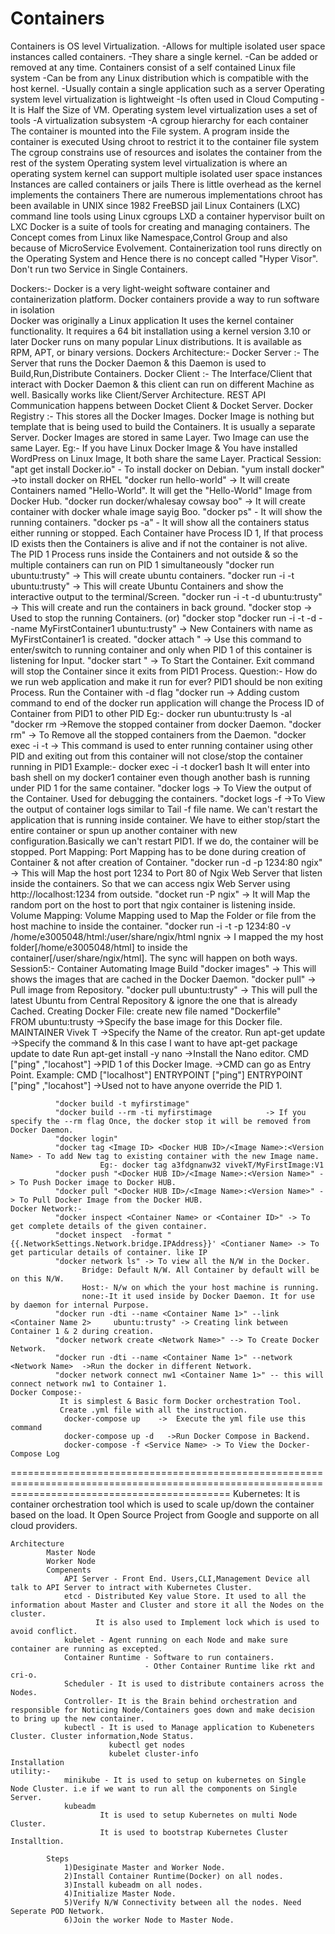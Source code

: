 # Containers
 Containers is OS level Virtualization.
    	-Allows for multiple isolated user space instances called containers.
    	-They share a single kernel.
    	-Can be added or removed at any time.
Containers consist of a self contained Linux file system
    	-Can be from any Linux distribution which is compatible with the host kernel.
    	-Usually contain a single application such as a server
Operating system level virtualization is lightweight
	-Is often used in Cloud Computing
	-It is Half the Size of VM.
Operating system level virtualization uses a set of tools
	-A virtualization subsystem
	-A cgroup hierarchy for each container
The container is mounted into the File system.
	A program inside the container is executed
	Using chroot to restrict it to the container file system
	The cgroup constrains use of resources and isolates the container from the rest of the system
Operating system level virtualization is where an operating system kernel can support multiple isolated user space instances
	Instances are called containers or jails
	There is little overhead as the kernel implements the containers
	There are numerous implementations
	chroot has been available in UNIX since 1982
	FreeBSD jail
	Linux Containers (LXC) command line tools using Linux cgroups
	LXD a container hypervisor built on LXC
	Docker is a suite of tools for creating and managing containers.
	The Concept comes from Linux like Namespace,Control Group and also because of MicroService Evolvement.
	Containerization tool runs directly on the Operating System and Hence there is no concept called "Hyper Visor".
	Don't run two Service in Single Containers.
	
Dockers:- 
         Docker is a very light-weight software container and containerization platform.
		Docker containers provide a way to run software in isolation			
			Docker was originally a Linux application
			It uses the kernel container functionality.
			It requires a 64 bit installation using a kernel version 3.10 or later
			Docker runs on many popular Linux distributions.
			It is available as RPM, APT, or binary versions.
		    Dockers Architecture:-
				Docker Server :- The Server that runs the Docker Daemon & this Daemon is used to Build,Run,Distribute Containers.
				Docker Client :- The Interface/Client that interact with Docker Daemon & this client can run on different Machine as well.
								  Basically works like Client/Server Architecture.
								  REST API Communication happens between Docket Client & Docket Server.
				Docker Registry :- This stores all the Docker Images. 
								   Docker Image is nothing but template that is being used to build the Containers.
								   It is usually a separate Server.
								   Docker Images are stored in same Layer.
									Two Image can use the same Layer.
									 Eg:- If you have Linux Docker Image & You have installed WordPress on Linux Image, It both share the same Layer.
			Practical Session:
			"apt get install Docker.io" - To install docker on Debian.
			"yum install docker" ->to install docker on RHEL
			"docker run hello-world" -> It will create Containers named "Hello-World". It will get the "Hello-World" Image from Docker Hub. 
			"docker run docker/whalesay cowsay 	boo" -> It will create container with docker whale image sayig Boo.
			"docker ps" - It will show the running containers.
			"docker ps -a" - It will show all the containers status either running or stopped.
				Each Container have Process ID 1, If that process ID exists then the Containers is alive and if not the container is not alive.
				The PID 1 Process runs inside the Containers and not outside & so the multiple containers can run on PID 1 simultaneously
			"docker run ubuntu:trusty" -> This will create ubuntu containers.
			"docker run -i -t ubuntu:trusty" -> This will create Ubuntu Containers and show the interactive output to the terminal/Screen.
			"docker run -i -t -d ubuntu:trusty" -> This will create and run the containers in back ground.
			"docker stop <Container ID> -> Used to stop the running Containers.
				(or) 
			"docker stop <Container Name>
			"docker run -i -t -d --name MyFirstContainer1 ubuntu:trusty" -> New Containers with name as MyFirstContainer1 is created.
			"docker attach 	<Container Name>" -> Use this command to enter/switch to running container and only when PID 1 of this container is listening for Input.
			"docker start <Container name>" -> To Start the Container.
											   Exit command will stop the Container since it exits from PID1 Process.
												Question:- How do we run web application and make it run for ever?
												PID1 should be non exiting Process.
												Run the Container with -d flag
			"docker run <container name> <any Custom comamnd> -> Adding custom command to end of the docker run application will change the Process ID of Container
																 from PID1 to other PID
																 Eg:- docker run ubuntu:trusty ls -al
            "docker rm <container name> ->Remove the stopped container from docker Daemon.
			"docker rm" -> To Remove all the stopped containers from the Daemon.
			"docker exec -i -t <Container Name> <Command> -> This command is used to enter running container using other PID and exiting out from this container
														     will not close/stop the container running in PID1
															 Example:-
															 docker exec -i -t docker1 bash 
																It will enter into bash shell on my docker1 container even though another
																bash is running under PID 1 for the same container.
			"docker logs <container name> -> To View the output of the Container. Used for debugging the containers.
			"docket logs -f <container name> ->To View the output of container logs similar to Tail -f file name. 
			 We can't restart the application that is running inside container. We have to either stop/start the entire container 
			 or spun up another container with new configuration.Basically we can't restart PID1. If we do, the container will be stopped.
			 Port Mapping: 
					Port Mapping has to be done during creation of Container & not after creation of Container.
					"docker run -d -p 1234:80 ngix" -> This will Map the host port 1234 to Port 80 of Ngix Web Server that listen inside the containers. 
												So that we can access ngix Web Server using http://localhost:1234 from outside.
					"docket run -P ngix" -> It will Map the random port on the host to port that ngix container is listening inside.
			 Volume Mapping:
					Volume Mapping used to Map the Folder or file from the host machine to inside the container.
					"docker run -i -t -p 1234:80 -v /home/e3005048/html:/user/share/ngix/html ngnix   -> I mapped the my host folder[/home/e3005048/html] to inside
						the container[/user/share/ngix/html].  The sync will happen on both ways.
Session5:-
 Container Automating Image Build
             "docker images" -> This will shows the images that are cached in the Docker Daemon.
			 "docker pull" -> Pull image from Repository.
			 "docker pull ubuntu:trusty" -> This will pull the latest Ubuntu from Central Repository & ignore the one that is already Cached.
		     Creating Docker File:
						create new file named "Dockerfile"   
						FROM ubuntu:trusty					 ->Specify the base image for this Docker file.
						MAINTAINER Vivek T					 ->Specify the Name of the creator.
						Run apt-get update					 ->Specify the command & In this case I want to have apt-get package update to date
						Run apt-get install -y nano          ->Install the Nano editor.
						CMD ["ping" ,"locahost"] 			 ->PID 1 of this Docker Image.
															 ->CMD can go as Entry Point.
																Example:
																	CMD ["localhost"]
																	ENTRYPOINT  ["ping"]
						ENTRYPOINT  ["ping" ,"locahost"]	 ->Used not to have anyone override the PID 1.
						
			  "docker build -t myfirstimage"
			  "docker build --rm -ti myfirstimage			 -> If you specify the --rm flag Once, the docker stop it will be removed from Docker Daemon.
			  "docker login"
			  "docker tag <Image ID> <Docker HUB ID>/<Image Name>:<Version Name> - To add New tag to existing container with the new Image name.
						Eg:- docker tag a3fdgnanw32 vivekT/MyFirstImage:V1
			  "docker push "<Docker HUB ID>/<Image Name>:<Version Name>" -> To Push Docker image to Docker HUB.
			  "docker pull "<Docker HUB ID>/<Image Name>:<Version Name>" -> To Pull Docker Image from the Docker HUB.
	Docker Network:-
	          "docker inspect <Container Name> or <Container ID>" -> To get complete details of the given container.
			  "docket inspect  -format "{{.NetworkSettings.Network.bridge.IPAddress}}' <Contianer Name> -> To get particular details of container. like IP
			  "docker network ls" -> To view all the N/W in the Docker. 
					Bridge: Default N/W. All Container by default will be on this N/W.
					Host:- N/w on which the your host machine is running.
					none:-It it used inside by Docker Daemon. It for use by daemon for internal Purpose.
			  "docker run -dti --name <Container Name 1>" --link <Container Name 2> 	ubuntu:trusty" -> Creating link between Container 1 & 2 during creation.	
			  "docker network create <Network Name>" --> To Create Docker Network.
			  "docker run -dti --name <Container Name 1>" --network <Network Name>  ->Run the docker in different Network.
			  "docker network connect nw1 <Container Name 1>" -- this will connect network nw1 to Container 1.
	Docker Compose:-
               It is simplest & Basic form Docker orchestration Tool.
			   Create .yml file with all the instruction.
				docker-compose up    ->  Execute the yml file use this command
				docker-compose up -d   ->Run Docker Compose in Backend.
				docker-compose -f <Service Name> -> To View the Docker-Compose Log

==================================================================================================================================================
Kubernetes:
			It is container orchestration tool which is used to scale up/down the container based on the load.
			It Open Source Project from Google and supporte on all cloud providers.
	
	Architecture
			Master Node
			Worker Node
			Compenents
				API Server - Front End. Users,CLI,Management Device all talk to API Server to intract with Kubernetes Cluster.
				etcd - Distributed Key value Store. It used to all the information about Master and Cluster and store it all the Nodes on the cluster.
					   It is also used to Implement lock which is used to avoid conflict.
				kubelet - Agent running on each Node and make sure container are running as excepted.
				Container Runtime - Software to run containers.
								  - Other Container Runtime like rkt and cri-o.
				Scheduler - It is used to distribute containers across the Nodes.
				Controller- It is the Brain behind orchestration and responsible for Noticing Node/Containers goes down and make decision to bring up the new container.
				kubectl - It is used to Manage application to Kubeneters Cluster. Cluster information,Node Status.
				          kubectl get nodes
						  kubelet cluster-info
	Installation	
	utility:-
				minikube - It is used to setup on kubernetes on Single Node Cluster. i.e if we want to run all the components on Single Server.
				kubeadm 
						It is used to setup Kubernetes on multi Node Cluster.
						It is used to bootstrap Kubernetes Cluster Installtion.
				
			Steps
				1)Desiginate Master and Worker Node.
				2)Install Container Runtime(Docker) on all nodes.
				3)Install kubeadm on all nodes.
				4)Initialize Master Node.
				5)Verify N/W Connectivity between all the nodes. Need Seperate POD Network.
				6)Join the worker Node to Master Node.
